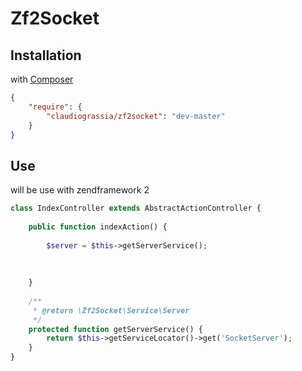 # Zf2Socket

## Installation
with [Composer](http://getcompoer.org)

```json
{
    "require": {
        "claudiograssia/zf2socket": "dev-master"
    }
}
```

## Use
will be use with zendframework 2

```php
class IndexController extends AbstractActionController {
    
    public function indexAction() {
        
        $server = $this->getServerService();
        
        
        
    }
    
    /**
     * @return \Zf2Socket\Service\Server
     */
    protected function getServerService() {
        return $this->getServiceLocator()->get('SocketServer');
    }
}
```



